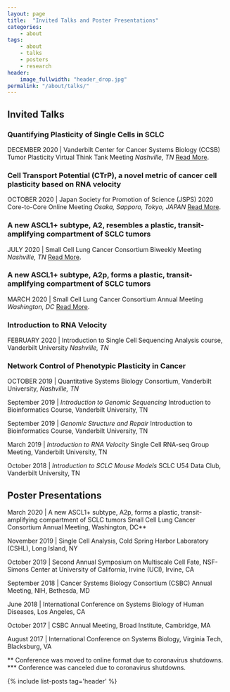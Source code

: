 ```yaml
---
layout: page
title:  "Invited Talks and Poster Presentations"
categories:
    - about
tags:
    - about
    - talks
    - posters
    - research
header:
    image_fullwidth: "header_drop.jpg"
permalink: "/about/talks/"
---
```

## __Invited Talks__

### Quantifying Plasticity of Single Cells in SCLC
DECEMBER 2020 |
Vanderbilt Center for Cancer Systems Biology (CCSB) Tumor Plasticity
Virtual Think Tank Meeting
*Nashville, TN*
<a href='http://smgroves.github.io/docs/Vanderbilt_CCSB_Think_Tank_Program.pdf'>Read More</a>.

### Cell Transport Potential (CTrP), a novel metric of cancer cell plasticity based on RNA velocity 
OCTOBER 2020 | 
Japan Society for Promotion of Science (JSPS) 2020 Core-to-Core Online
Meeting
*Osaka, Sapporo, Tokyo, JAPAN*
<a href='https://quantsystemsbc.com/event/core-to-core-meeting/'>Read More</a>.

### A new ASCL1+ subtype, A2, resembles a plastic, transit-amplifying compartment of SCLC tumors
JULY 2020 | 
Small Cell Lung Cancer Consortium Biweekly Meeting
*Nashville, TN*
<a href='https://www.mskcc.org/research-programs/nci-small-cell-lung-cancer-consortium/research-meeting-presentations'>Read More</a>.

### A new ASCL1+ subtype, A2p, forms a plastic, transit-amplifying compartment of SCLC tumors
MARCH 2020 | 
Small Cell Lung Cancer Consortium Annual Meeting 
*Washington, DC*
<a href='https://www.mskcc.org/research-programs/nci-small-cell-lung-cancer-consortium/research-meeting-presentations'>Read More</a>.

### Introduction to RNA Velocity
FEBRUARY 2020 | 
Introduction to Single Cell Sequencing Analysis course, Vanderbilt
University
*Nashville, TN*

### Network Control of Phenotypic Plasticity in Cancer
OCTOBER 2019 | 
Quantitative Systems Biology Consortium, Vanderbilt University, 
*Nashville, TN*

September 2019 | *Introduction to Genomic Sequencing*
 Introduction to Bioinformatics Course, Vanderbilt University, TN

September 2019 | *Genomic Structure and Repair*
 Introduction to Bioinformatics Course, Vanderbilt University, TN

March 2019 | *Introduction to RNA Velocity*
 Single Cell RNA-seq Group Meeting, Vanderbilt University, TN

October 2018 | *Introduction to SCLC Mouse Models*
 SCLC U54 Data Club, Vanderbilt University, TN

## Poster Presentations

March 2020 | A new ASCL1+ subtype,
A2p, forms a plastic, transit-amplifying compartment of SCLC tumors
 Small Cell Lung Cancer Consortium Annual Meeting,
 Washington, DC**

November 2019 | Single Cell Analysis, Cold Spring Harbor Laboratory
(CSHL),
 Long Island, NY

October 2019 | Second Annual Symposium on Multiscale Cell Fate,
NSF-Simons Center at University of California, Irvine (UCI),
 Irvine, CA

September 2018 | Cancer Systems Biology Consortium (CSBC) Annual
Meeting,
NIH, Bethesda, MD

June 2018 | International Conference on Systems Biology of Human
Diseases,
 Los Angeles, CA

October 2017 | CSBC Annual Meeting,
Broad Institute, Cambridge, MA

August 2017 | International Conference on Systems Biology,
 Virginia Tech, Blacksburg, VA

** Conference was moved to online format due to coronavirus shutdowns.
*** Conference was canceled due to coronavirus shutdowns.

{% include list-posts tag='header' %}
